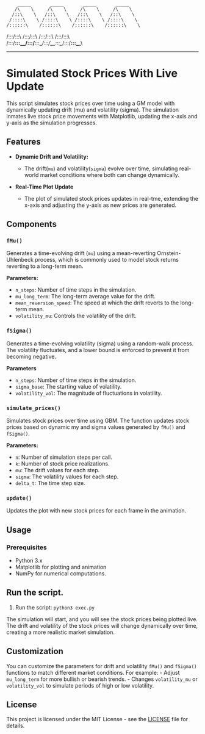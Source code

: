         _____       _____       _____       _____  
       /\    \     /\    \     /\    \     /\    \ 
      /::\    \   /::\    \   /::\    \   /::\    \
     /::::\    \ /::::\    \ /::::\    \ /::::\    \
    /::::::\    /::::::\    /::::::\    /::::::\    \
   /:::/\:::\    /:::/\:::\    /:::/\:::\    /:::/\:::\    \
  /:::/__\:::\__/:::/__\:::\__/:::/__\:::\__/:::/__\:::\____\
  ***

# Simulated Stock Prices With Live Update

This script simulates stock prices over time using a GM model with dynamically updating drift (mu) and volatility (sigma). The simulation inmates live stock price movements with Matplotlib, updating the x-axis and y-axis as the simulation progresses.

## Features

- **Dynamic Drift and Volatility:**
    - The drift(`mu`) and volatility(`sigma`) evolve over time, simulating real-world market conditions where both can change dynamically.

- **Real-Time Plot Update**
    - The plot of simulated stock prices updates in real-tme, extending the x-axis and adjusting the y-axis as new prices are generated.

## Components

### `fMu()`

Generates a time-evolving drift (`mu`) using a mean-reverting Ornstein-Uhlenbeck process, which is commonly used to model stock returns reverting to a long-term mean.

**Parameters:**

- `n_steps`: Number of time steps in the simulation.
- `mu_long_term`: The long-term average value for the drift.
- `mean_reversion_speed`: The speed at which the drift reverts to the long-term mean.
- `volatility_mu`: Controls the volatility of the drift.

### `fSigma()`

Generates a time-evolving volatility (sigma) using a random-walk process. The volatility fluctuates, and a lower bound is enforced to prevent it from becoming negative.

**Parameters**

- `n_steps`: Number of time steps in the simulation.
- `sigma_base`: The starting value of volatility.
- `volatility_vol`: The magnitude of fluctuations in volatility.

### `simulate_prices()`

Simulates stock prices over time using GBM. The function updates stock prices based on dynamic my and sigma values generated by `fMu()` and `fSigma()`.

**Parameters:**

- `n`: Number of simulation steps per call.
- `k`: Number of stock price realizations.
- `mu`: The drift values for each step.
- `sigma`: The volatility values for each step.
- `delta_t`: The time step size.

### `update()`

Updates the plot with new stock prices for each frame in the animation.

## Usage

### Prerequisites

- Python 3.x
- Matplotlib for plotting and animation
- NumPy for numerical computations.

## Run the script.

1. Run the script: `python3 exec.py`

The simulation will start, and you will see the stock prices being plotted live. The drift and volatility of the stock prices will change dynamically over time, creating a more realistic market simulation.

## Customization

You can customize the parameters for drift and volatility `fMu()` and `fSigma()` functions to match different market conditions. For example:
    - Adjust `mu_long_term` for more bullish or bearish trends.
    - Changes `volatility_mu` or `volatility_vol` to simulate periods of high or low volatility.

## License

This project is licensed under the MIT License - see the [LICENSE](LICENSE) file for details.

